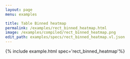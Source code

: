 ```yaml
---
layout: page
menu: examples

title: Table Binned heatmap
permalink: /examples/rect_binned_heatmap.html
image: /examples/compiled/rect_binned_heatmap.png
edit_path: examples/specs/rect_binned_heatmap.vl.json
---
```




{% include example.html spec='rect_binned_heatmap'%}
